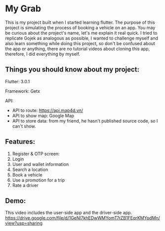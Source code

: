 # My Grab

This is my project built when I started learning flutter. The purpose of this project is simulating the process of booking a vehicle on an app. You may be curious about the project's name, let's me explain it real quick.
I tried to replicate Gojek as analogous as possible, I wanted to challenge myself and also learn something while doing this project, so don't be confused about the app or anything, there are no tutorial videos about cloning this app, therefore, I did everything by myself.

## Things you should know about my project:
Flutter: 3.0.1

Framework: Getx

API:
- API to route: https://api.map4d.vn/
- API to show map: Google Map
- API to store data: from my friend, he hasn't published source code, so I can't show.

## Features:
1. Register & OTP screen:
2. Login
3. User and wallet information
4. Search a location
5. Book a vehicle
6. Use a promotion for a trip
6. Rate a driver

## Demo:
This video includes the user-side app and the driver-side app.
https://drive.google.com/file/d/1GeNl7khEDwWMYomT7rZB1FEqrKMYodMn/view?usp=sharing

